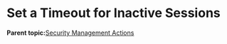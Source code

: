 <!--
SPDX-FileCopyrightText: 2023,2024 Oracle and/or its affiliates.
SPDX-License-Identifier: CC-BY-SA-4.0
-->
# Set a Timeout for Inactive Sessions

**Parent topic:**[Security Management Actions](../topics/securitypractice.md)

